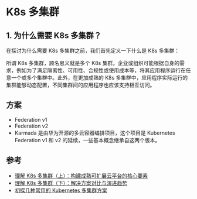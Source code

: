 # K8s 多集群

## 1. 为什么需要 K8s 多集群？

在探讨为什么需要 K8s 多集群之前，我们首先定义一下什么是 K8s 多集群：

所谓 K8s 多集群，顾名思义就是多个 K8s 集群。企业或组织可能根据自身的需求，例如为了满足隔离性、可用性、合规性或使用成本等，将其应用程序运行在任意一个或多个集群中。此外，在更加成熟的 K8s 多集群中，应用程序实际运行的集群能够动态配置，不同集群间的应用程序也应该支持相互访问。

## 方案

- Federation v1
- Federation v2
- Karmada 是由华为开源的多云容器编排项目，这个项目是 Kubernetes Federation v1 和 v2 的延续，一些基本概念继承自这两个版本。 

## 参考

- [理解 K8s 多集群（上）：构建成熟可扩展云平台的核心要素](https://www.lenshood.dev/2023/03/09/k8s-multi-cluster-1/)
- [理解 K8s 多集群（下）：解决方案对比与演进趋势](https://www.lenshood.dev/2023/03/26/k8s-multi-cluster-2/)
- [初探几种常用的 Kubernetes 多集群方案](https://www.51cto.com/article/713672.html)